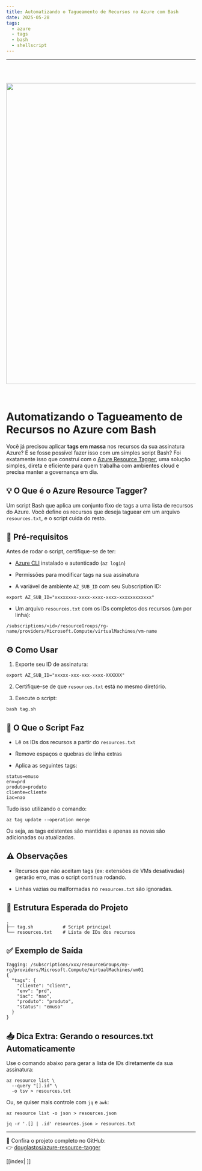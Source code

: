```yaml
---
title: Automatizando o Tagueamento de Recursos no Azure com Bash
date: 2025-05-28
tags:
  - azure
  - tags
  - bash
  - shellscript
---
```

----

  <tr>

    <td><img src="https://external-content.duckduckgo.com/iu/?u=https%3A%2F%2Fcdn.icon-icons.com%2Ficons2%2F2699%2FPNG%2F512%2Flinux_logo_icon_171222.png&f=1&nofb=1&ipt=7b969f2234f747e1db21294a093082793cd402f722f9a867d58226223e3cfc1c" width="800" /></td>

  </tr>


# Automatizando o Tagueamento de Recursos no Azure com Bash

Você já precisou aplicar **tags em massa** nos recursos da sua assinatura Azure? E se fosse possível fazer isso com um simples script Bash? Foi exatamente isso que construí com o [Azure Resource Tagger](https://github.com/douglastos/azure-resource-tagger), uma solução simples, direta e eficiente para quem trabalha com ambientes cloud e precisa manter a governança em dia.

## 💡 O Que é o Azure Resource Tagger?

Um script Bash que aplica um conjunto fixo de tags a uma lista de recursos do Azure. Você define os recursos que deseja taguear em um arquivo `resources.txt`, e o script cuida do resto.

## 🧰 Pré-requisitos

Antes de rodar o script, certifique-se de ter:

- [Azure CLI](https://learn.microsoft.com/cli/azure/install-azure-cli) instalado e autenticado (`az login`)
    
- Permissões para modificar tags na sua assinatura
    
- A variável de ambiente `AZ_SUB_ID` com seu Subscription ID:
    

```
export AZ_SUB_ID="xxxxxxxx-xxxx-xxxx-xxxx-xxxxxxxxxxxx"
```

- Um arquivo `resources.txt` com os IDs completos dos recursos (um por linha):
    

```
/subscriptions/<id>/resourceGroups/rg-name/providers/Microsoft.Compute/virtualMachines/vm-name
```

## ⚙️ Como Usar

1. Exporte seu ID de assinatura:
    

```
export AZ_SUB_ID="xxxxx-xxx-xxx-xxxx-XXXXXX"
```

2. Certifique-se de que `resources.txt` está no mesmo diretório.
    
3. Execute o script:
    

```
bash tag.sh
```

## 🧾 O Que o Script Faz

- Lê os IDs dos recursos a partir do `resources.txt`
    
- Remove espaços e quebras de linha extras
    
- Aplica as seguintes tags:
    

```
status=emuso
env=prd
produto=produto
cliente=cliente
iac=nao
```

Tudo isso utilizando o comando:

```
az tag update --operation merge
```

Ou seja, as tags existentes são mantidas e apenas as novas são adicionadas ou atualizadas.

## ⚠️ Observações

- Recursos que não aceitam tags (ex: extensões de VMs desativadas) gerarão erro, mas o script continua rodando.
    
- Linhas vazias ou malformadas no `resources.txt` são ignoradas.
    

## 📁 Estrutura Esperada do Projeto

```
.
├── tag.sh           # Script principal
└── resources.txt    # Lista de IDs dos recursos
```

## ✅ Exemplo de Saída

```
Tagging: /subscriptions/xxx/resourceGroups/my-rg/providers/Microsoft.Compute/virtualMachines/vm01
{
  "tags": {
    "cliente": "client",
    "env": "prd",
    "iac": "nao",
    "produto": "produto",
    "status": "emuso"
  }
}
```

## 📥 Dica Extra: Gerando o resources.txt Automaticamente

Use o comando abaixo para gerar a lista de IDs diretamente da sua assinatura:

```
az resource list \
  --query "[].id" \
  -o tsv > resources.txt
```

Ou, se quiser mais controle com `jq` e `awk`:

```
az resource list -o json > resources.json

jq -r '.[] | .id' resources.json > resources.txt
```

---

🔗 Confira o projeto completo no GitHub:  
👉 [douglastos/azure-resource-tagger](https://github.com/douglastos/azure-resource-tagger)

[[index| ]]

<script src="https://giscus.app/client.js" data-repo="douglastos/douglastos.github.io" data-repo-id="R_kgDOLvf9iw"
data-category="General" data-category-id="DIC_kwDOLixoLc4CeGqc" data-mapping="title"data-strict="1"data-reactions-enabled="1"data-emit-metadata="0"data-input-position="bottom"data-theme="dark"data-lang="pt"crossorigin="anonymous"async>
</script>